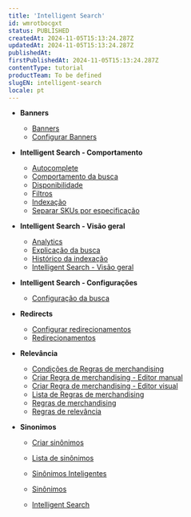 ```yaml
---
title: 'Intelligent Search'
id: wmrotbocgxt
status: PUBLISHED
createdAt: 2024-11-05T15:13:24.287Z
updatedAt: 2024-11-05T15:13:24.287Z
publishedAt: 
firstPublishedAt: 2024-11-05T15:13:24.287Z
contentType: tutorial
productTeam: To be defined
slugEN: intelligent-search
locale: pt
---
```


- **Banners**

  - [Banners](pt/docs/tutorial/banners)
  - [Configurar Banners](pt/docs/tutorial/configurar-banners)


- **Intelligent Search - Comportamento**

  - [Autocomplete](pt/docs/tutorial/autocomplete)
  - [Comportamento da busca](pt/docs/tutorial/comportamento-da-busca)
  - [Disponibilidade](pt/docs/tutorial/disponibilidade)
  - [Filtros](pt/docs/tutorial/filtros)
  - [Indexação](pt/docs/tutorial/indexacao)
  - [Separar SKUs por especificação](pt/docs/tutorial/separar-skus-por-especificacao)


- **Intelligent Search - Visão geral**

  - [Analytics](pt/docs/tutorial/analytics)
  - [Explicação da busca](pt/docs/tutorial/explicacao-da-busca)
  - [Histórico da indexação](pt/docs/tutorial/historico-da-indexacao)
  - [Intelligent Search - Visão geral](pt/docs/tutorial/intelligent-search-visao-geral)


- **Intelligent Search - Configurações**

  - [Configuração da busca](pt/docs/tutorial/configuracao-da-busca)


- **Redirects**

  - [Configurar redirecionamentos](pt/docs/tutorial/configurar-redirecionamentos)
  - [Redirecionamentos](pt/docs/tutorial/redirecionamentos)


- **Relevância**

  - [Condições de Regras de merchandising](pt/docs/tutorial/condicoes-de-regras-de-merchandising)
  - [Criar Regra de merchandising - Editor manual](pt/docs/tutorial/criar-regra-de-merchandising-editor-manual)
  - [Criar Regra de merchandising - Editor visual](pt/docs/tutorial/criar-regra-de-merchandising-editor-visual)
  - [Lista de Regras de merchandising](pt/docs/tutorial/lista-de-regras-de-merchandising)
  - [Regras de merchandising](pt/docs/tutorial/regras-de-merchandising)
  - [Regras de relevância](pt/docs/tutorial/regras-de-relevancia)


- **Sinonimos**

  - [Criar sinônimos](pt/docs/tutorial/criar-sinonimos)
  - [Lista de sinônimos](pt/docs/tutorial/lista-de-sinonimos)
  - [Sinônimos Inteligentes](pt/docs/tutorial/sinonimos-inteligentes)
  - [Sinônimos](pt/docs/tutorial/sinonimos)


  - [Intelligent Search](pt/docs/tutorial/index-pt-tutorial-intelligent-search)

